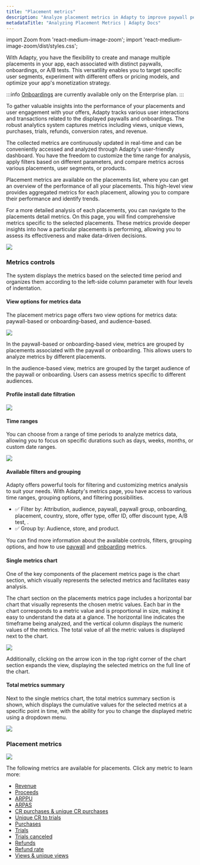 ```yaml
---
title: "Placement metrics"
description: "Analyze placement metrics in Adapty to improve paywall performance."
metadataTitle: "Analyzing Placement Metrics | Adapty Docs"
---
```


import Zoom from 'react-medium-image-zoom';
import 'react-medium-image-zoom/dist/styles.css';

With Adapty, you have the flexibility to create and manage multiple placements in your app, each associated with distinct paywalls, onboardings, or A/B tests. This versatility enables you to target specific user segments, experiment with different offers or pricing models, and optimize your app's monetization strategy.

:::info
[Onboardings](https://adapty.io/docs/onboardings) are currently available only on the Enterprise plan.
:::

To gather valuable insights into the performance of your placements and user engagement with your offers, Adapty tracks various user interactions and transactions related to the displayed paywalls and onboardings. The robust analytics system captures metrics including views, unique views, purchases, trials, refunds, conversion rates, and revenue.

The collected metrics are continuously updated in real-time and can be conveniently accessed and analyzed through Adapty's user-friendly dashboard. You have the freedom to customize the time range for analysis, apply filters based on different parameters, and compare metrics across various placements, user segments, or products.

Placement metrics are available on the placements list, where you can get an overview of the performance of all your placements. This high-level view provides aggregated metrics for each placement, allowing you to compare their performance and identify trends.

For a more detailed analysis of each placements, you can navigate to the placements detail metrics. On this page, you will find comprehensive metrics specific to the selected placements. These metrics provide deeper insights into how a particular placements is performing, allowing you to assess its effectiveness and make data-driven decisions.


<Zoom>
  <img src={require('./img/placement-metrics.png').default}
  style={{
    border: 'none', /* border width and color */
    width: '700px', /* image width */
    display: 'block', /* for alignment */
    margin: '0 auto' /* center alignment */
  }}
/>
</Zoom>





### Metrics controls

The system displays the metrics based on the selected time period and organizes them according to the left-side column parameter with four levels of indentation.

#### View options for metrics data

The placement metrics page offers two view options for metrics data: paywall-based or onboarding-based, and audience-based.


<Zoom>
  <img src={require('./img/9d26b32-Export-1690376094858.gif').default}
  style={{
    border: '1px solid #727272', /* border width and color */
    width: '700px', /* image width */
    display: 'block', /* for alignment */
    margin: '0 auto' /* center alignment */
  }}
/>
</Zoom>





In the paywall-based or onboarding-based view, metrics are grouped by placements associated with the paywall or onboarding. This allows users to analyze metrics by different placements.

In the audience-based view, metrics are grouped by the target audience of the paywall or onboarding. Users can assess metrics specific to different audiences.

#### Profile install date filtration


<Zoom>
  <img src={require('./img/b1e4155-Export-1690375904086.gif').default}
  style={{
    border: '1px solid #727272', /* border width and color */
    width: '700px', /* image width */
    display: 'block', /* for alignment */
    margin: '0 auto' /* center alignment */
  }}
/>
</Zoom>





#### Time ranges

You can choose from a range of time periods to analyze metrics data, allowing you to focus on specific durations such as days, weeks, months, or custom date ranges.


<Zoom>
  <img src={require('./img/time-ranges.png').default}
  style={{
    border: '1px solid #727272', /* border width and color */
    width: '700px', /* image width */
    display: 'block', /* for alignment */
    margin: '0 auto' /* center alignment */
  }}
/>
</Zoom>





#### Available filters and grouping

Adapty offers powerful tools for filtering and customizing metrics analysis to suit your needs. With Adapty's metrics page, you have access to various time ranges, grouping options, and filtering possibilities.

- ✅ Filter by: Attribution, audience, paywall, paywall group, onboarding, placement, country, store, offer type, offer ID, offer discount type, A/B test, .
- ✅ Group by: Audience, store, and product.

You can find more information about the available controls, filters, grouping options, and how to use [paywall](https://docs.adapty.io/docs/paywall-metrics) and [onboarding](https://docs.adapty.io/docs/onboarding-metrics) metrics.

#### Single metrics chart

One of the key components of the placement metrics page is the chart section, which visually represents the selected metrics and facilitates easy analysis.

The chart section on the placements metrics page includes a horizontal bar chart that visually represents the chosen metric values. Each bar in the chart corresponds to a metric value and is proportional in size, making it easy to understand the data at a glance. The horizontal line indicates the timeframe being analyzed, and the vertical column displays the numeric values of the metrics. The total value of all the metric values is displayed next to the chart.


<Zoom>
  <img src={require('./img/4623c5b-Export-1690375597411.gif').default}
  style={{
    border: '1px solid #727272', /* border width and color */
    width: '700px', /* image width */
    display: 'block', /* for alignment */
    margin: '0 auto' /* center alignment */
  }}
/>
</Zoom>





Additionally, clicking on the arrow icon in the top right corner of the chart section expands the view, displaying the selected metrics on the full line of the chart.

#### Total metrics summary

Next to the single metrics chart, the total metrics summary section is shown, which displays the cumulative values for the selected metrics at a specific point in time, with the ability for you to change the displayed metric using a dropdown menu.


<Zoom>
  <img src={require('./img/total-metrics-summary.png').default}
  style={{
    border: '1px solid #727272', /* border width and color */
    width: '700px', /* image width */
    display: 'block', /* for alignment */
    margin: '0 auto' /* center alignment */
  }}
/>
</Zoom>





### Placement metrics

<Zoom>
  <img src={require('./img/metrics-definitions.gif').default}
  style={{
    border: '1px solid #727272', /* border width and color */
    width: '700px', /* image width */
    display: 'block', /* for alignment */
    margin: '0 auto' /* center alignment */
  }}
/>
</Zoom>

The following metrics are available for placements. Click any metric to learn more:
- [Revenue](https://adapty.io/docs/metrics#revenue)
- [Proceeds](https://adapty.io/docs/metrics#proceeds)
- [ARPPU](https://adapty.io/docs/metrics#arppu)
- [ARPAS](https://adapty.io/docs/metrics#arpas)
- [CR purchases & unique CR purchases](https://adapty.io/docs/metrics#cr-purchases--unique-cr-purchases)
- [Unique CR to trials](https://adapty.io/docs/metrics#unique-cr-trials)
- [Purchases](https://adapty.io/docs/metrics#purchases)
- [Trials](https://adapty.io/docs/metrics#trials)
- [Trials canceled](https://adapty.io/docs/metrics#trials-cancelled)
- [Refunds](https://adapty.io/docs/metrics#refunds)
- [Refund rate](https://adapty.io/docs/metrics#refund-rate)
- [Views & unique views](https://adapty.io/docs/metrics#views--unique-views)